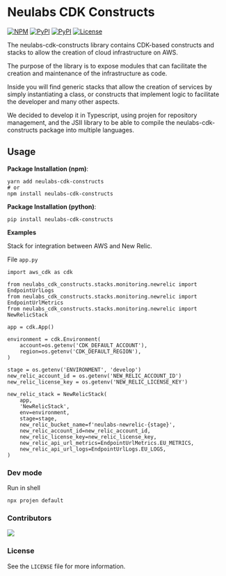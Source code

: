 # Neulabs CDK Constructs

[![NPM](https://img.shields.io/npm/v/neulabs-cdk-constructs?color=blue&label=npm+cdk)](https://www.npmjs.com/package/neulabs-cdk-constructs)
[![PyPI](https://img.shields.io/pypi/v/neulabs-cdk-constructs?color=blue&label=pypi+cdk)](https://pypi.org/project/neulabs-cdk-constructs/)
[![PyPI](https://img.shields.io/github/last-commit/neulabscom/neulabs-cdk-constructs/main)](https://github.com/neulabscom/neulabs-cdk-constructs/commits/main)
[![License](https://img.shields.io/badge/license-Apache--2.0-blue)](https://github.com/neulabscom/neulabs-cdk-constructs/blob/main/LICENSE)

The neulabs-cdk-constructs library contains CDK-based constructs and stacks to allow the creation of cloud infrastructure on AWS.

The purpose of the library is to expose modules that can facilitate the creation and maintenance of the infrastructure as code.

Inside you will find generic stacks that allow the creation of services by simply instantiating a class, or constructs that implement logic to facilitate the developer and many other aspects.

We decided to develop it in Typescript, using projen for repository management, and the JSII library to be able to compile the neulabs-cdk-constructs package into multiple languages.

## Usage

**Package Installation (npm)**:

```
yarn add neulabs-cdk-constructs
# or
npm install neulabs-cdk-constructs
```

**Package Installation (python)**:

```
pip install neulabs-cdk-constructs
```

**Examples**

Stack for integration between AWS and New Relic.

File `app.py`

```
import aws_cdk as cdk

from neulabs_cdk_constructs.stacks.monitoring.newrelic import EndpointUrlLogs
from neulabs_cdk_constructs.stacks.monitoring.newrelic import EndpointUrlMetrics
from neulabs_cdk_constructs.stacks.monitoring.newrelic import NewRelicStack

app = cdk.App()

environment = cdk.Environment(
    account=os.getenv('CDK_DEFAULT_ACCOUNT'),
    region=os.getenv('CDK_DEFAULT_REGION'),
)

stage = os.getenv('ENVIRONMENT', 'develop')
new_relic_account_id = os.getenv('NEW_RELIC_ACCOUNT_ID')
new_relic_license_key = os.getenv('NEW_RELIC_LICENSE_KEY')

new_relic_stack = NewRelicStack(
    app,
    'NewRelicStack',
    env=environment,
    stage=stage,
    new_relic_bucket_name=f'neulabs-newrelic-{stage}',
    new_relic_account_id=new_relic_account_id,
    new_relic_license_key=new_relic_license_key,
    new_relic_api_url_metrics=EndpointUrlMetrics.EU_METRICS,
    new_relic_api_url_logs=EndpointUrlLogs.EU_LOGS,
)
```

### Dev mode

Run in shell

```
npx projen default
```

### Contributors

<a href="https://github.com/neulabscom/neulabs-cdk-constructs/graphs/contributors"> <img src="https://contrib.rocks/image?repo=neulabscom/neulabs-cdk-constructs" /> </a>

### License

See the `LICENSE` file for more information.
